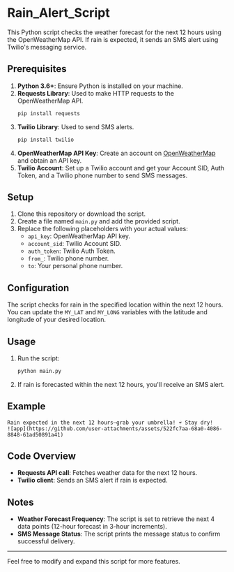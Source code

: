 # Rain_Alert_Script

This Python script checks the weather forecast for the next 12 hours using the OpenWeatherMap API. If rain is expected, it sends an SMS alert using Twilio's messaging service.

## Prerequisites

1. **Python 3.6+**: Ensure Python is installed on your machine.
2. **Requests Library**: Used to make HTTP requests to the OpenWeatherMap API.
   ```bash
   pip install requests
   ```
3. **Twilio Library**: Used to send SMS alerts.
   ```bash
   pip install twilio
   ```
4. **OpenWeatherMap API Key**: Create an account on [OpenWeatherMap](https://openweathermap.org/) and obtain an API key.
5. **Twilio Account**: Set up a Twilio account and get your Account SID, Auth Token, and a Twilio phone number to send SMS messages.

## Setup

1. Clone this repository or download the script.
2. Create a file named `main.py` and add the provided script.
3. Replace the following placeholders with your actual values:
   - `api_key`: OpenWeatherMap API key.
   - `account_sid`: Twilio Account SID.
   - `auth_token`: Twilio Auth Token.
   - `from_`: Twilio phone number.
   - `to`: Your personal phone number.

## Configuration

The script checks for rain in the specified location within the next 12 hours. You can update the `MY_LAT` and `MY_LONG` variables with the latitude and longitude of your desired location.

## Usage

1. Run the script:
   ```bash
   python main.py
   ```
2. If rain is forecasted within the next 12 hours, you'll receive an SMS alert.

## Example

```plaintext
Rain expected in the next 12 hours—grab your umbrella! ☔️ Stay dry!
![app](https://github.com/user-attachments/assets/522fc7aa-68a0-4086-8848-61ad50891a41)
```

## Code Overview

- **Requests API call**: Fetches weather data for the next 12 hours.
- **Twilio client**: Sends an SMS alert if rain is expected.

## Notes

- **Weather Forecast Frequency**: The script is set to retrieve the next 4 data points (12-hour forecast in 3-hour increments).
- **SMS Message Status**: The script prints the message status to confirm successful delivery.

---

Feel free to modify and expand this script for more features.
